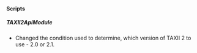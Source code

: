 
#### Scripts
##### TAXII2ApiModule
- Changed the condition used to determine, which version of TAXII 2 to use - 2.0 or 2.1.